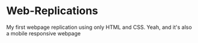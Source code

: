 # Web-Replications
My first webpage replication using only HTML and CSS.
Yeah, and it's also a mobile responsive webpage
